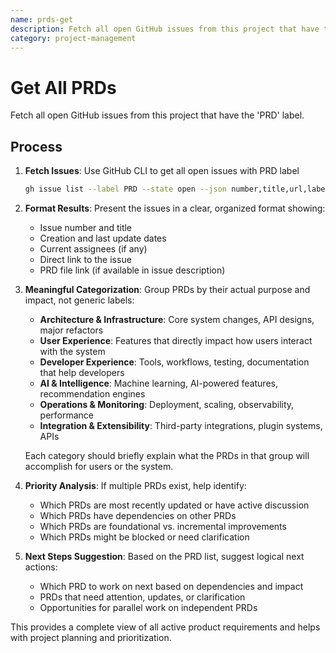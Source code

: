```yaml
---
name: prds-get
description: Fetch all open GitHub issues from this project that have the 'PRD' label
category: project-management
---
```


# Get All PRDs

Fetch all open GitHub issues from this project that have the 'PRD' label.

## Process

1. **Fetch Issues**: Use GitHub CLI to get all open issues with PRD label
   ```bash
   gh issue list --label PRD --state open --json number,title,url,labels,assignees,createdAt,updatedAt
   ```

2. **Format Results**: Present the issues in a clear, organized format showing:
   - Issue number and title
   - Creation and last update dates
   - Current assignees (if any)
   - Direct link to the issue
   - PRD file link (if available in issue description)

3. **Meaningful Categorization**: Group PRDs by their actual purpose and impact, not generic labels:
   - **Architecture & Infrastructure**: Core system changes, API designs, major refactors
   - **User Experience**: Features that directly impact how users interact with the system
   - **Developer Experience**: Tools, workflows, testing, documentation that help developers
   - **AI & Intelligence**: Machine learning, AI-powered features, recommendation engines
   - **Operations & Monitoring**: Deployment, scaling, observability, performance
   - **Integration & Extensibility**: Third-party integrations, plugin systems, APIs

   Each category should briefly explain what the PRDs in that group will accomplish for users or the system.

4. **Priority Analysis**: If multiple PRDs exist, help identify:
   - Which PRDs are most recently updated or have active discussion
   - Which PRDs have dependencies on other PRDs
   - Which PRDs are foundational vs. incremental improvements
   - Which PRDs might be blocked or need clarification

5. **Next Steps Suggestion**: Based on the PRD list, suggest logical next actions:
   - Which PRD to work on next based on dependencies and impact
   - PRDs that need attention, updates, or clarification
   - Opportunities for parallel work on independent PRDs

This provides a complete view of all active product requirements and helps with project planning and prioritization.